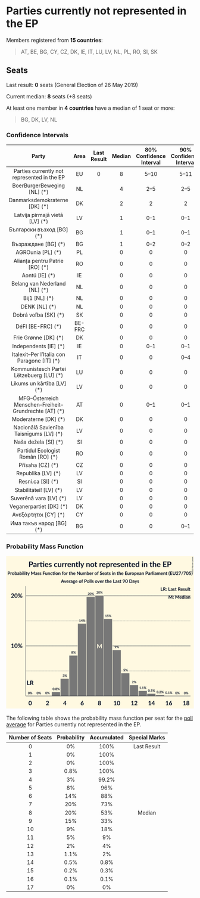 # Parties currently not represented in the EP

Members registered from **15 countries**:

> AT, BE, BG, CY, CZ, DK, IE, IT, LU, LV, NL, PL, RO, SI, SK

## Seats

Last result: **0** seats (General Election of 26 May 2019)

Current median: **8** seats (+8 seats)

At least one member in **4 countries** have a median of 1 seat or more:

> BG, DK, LV, NL

### Confidence Intervals

| Party | Area | Last Result | Median | 80% Confidence Interval | 90% Confidence Interval | 95% Confidence Interval | 99% Confidence Interval |
|:-----:|:----:|:-----------:|:------:|:-----------------------:|:-----------------------:|:-----------------------:|:-----------------------:|
| Parties currently not represented in the EP | EU | 0 | 8 | 5–10 | 5–11 | 4–12 | 3–14 |
| BoerBurgerBeweging [NL] (*) | NL | | 4 | 2–5 | 2–5 | 2–5 | 2–5 |
| Danmarksdemokraterne [DK] (*) | DK | | 2 | 2 | 2 | 1–2 | 1–2 |
| Latvija pirmajā vietā [LV] (*) | LV | | 1 | 0–1 | 0–1 | 0–1 | 0–1 |
| Български възход [BG] (*) | BG | | 1 | 0–1 | 0–1 | 0–2 | 0–2 |
| Възраждане [BG] (*) | BG | | 1 | 0–2 | 0–2 | 0–2 | 0–2 |
| AGROunia [PL] (*) | PL | | 0 | 0 | 0 | 0 | 0 |
| Alianța pentru Patrie [RO] (*) | RO | | 0 | 0 | 0 | 0 | 0 |
| Aontú [IE] (*) | IE | | 0 | 0 | 0 | 0 | 0 |
| Belang van Nederland [NL] (*) | NL | | 0 | 0 | 0 | 0 | 0 |
| Bij1 [NL] (*) | NL | | 0 | 0 | 0 | 0 | 0 |
| DENK [NL] (*) | NL | | 0 | 0 | 0 | 0–1 | 0–1 |
| Dobrá voľba [SK] (*) | SK | | 0 | 0 | 0 | 0 | 0 |
| DéFI [BE-FRC] (*) | BE-FRC | | 0 | 0 | 0 | 0 | 0 |
| Frie Grønne [DK] (*) | DK | | 0 | 0 | 0 | 0 | 0 |
| Independents [IE] (*) | IE | | 0 | 0–1 | 0–1 | 0–1 | 0–1 |
| Italexit–Per l’Italia con Paragone [IT] (*) | IT | | 0 | 0 | 0–4 | 0–4 | 0–5 |
| Kommunistesch Partei Lëtzebuerg [LU] (*) | LU | | 0 | 0 | 0 | 0 | 0 |
| Likums un kārtība [LV] (*) | LV | | 0 | 0 | 0 | 0 | 0 |
| MFG–Österreich Menschen–Freiheit–Grundrechte [AT] (*) | AT | | 0 | 0–1 | 0–1 | 0–1 | 0–1 |
| Moderaterne [DK] (*) | DK | | 0 | 0 | 0 | 0 | 0–1 |
| Nacionālā Savienība Taisnīgums [LV] (*) | LV | | 0 | 0 | 0 | 0 | 0 |
| Naša dežela [SI] (*) | SI | | 0 | 0 | 0 | 0 | 0 |
| Partidul Ecologist Român [RO] (*) | RO | | 0 | 0 | 0 | 0 | 0 |
| Přísaha [CZ] (*) | CZ | | 0 | 0 | 0 | 0 | 0 |
| Republika [LV] (*) | LV | | 0 | 0 | 0 | 0 | 0 |
| Resni.ca [SI] (*) | SI | | 0 | 0 | 0 | 0 | 0 |
| Stabilitātei! [LV] (*) | LV | | 0 | 0 | 0 | 0 | 0–1 |
| Suverēnā vara [LV] (*) | LV | | 0 | 0 | 0 | 0 | 0 |
| Veganerpartiet [DK] (*) | DK | | 0 | 0 | 0 | 0 | 0 |
| Ανεξάρτητοι [CY] (*) | CY | | 0 | 0 | 0 | 0 | 0 |
| Има такъв народ [BG] (*) | BG | | 0 | 0 | 0–1 | 0–1 | 0–1 |

### Probability Mass Function

![Graph with seats probability mass function not yet produced](average-2022-07-31-seats-pmf-partiescurrentlynotrepresentedintheep.png "Seats Probability Mass Function")

The following table shows the probability mass function per seat for the [poll average](average-2022-07-31.html) for Parties currently not represented in the EP.

| Number of Seats | Probability | Accumulated | Special Marks |
|:---------------:|:-----------:|:-----------:|:-------------:|
| 0 | 0% | 100% | Last Result |
| 1 | 0% | 100% |  |
| 2 | 0% | 100% |  |
| 3 | 0.8% | 100% |  |
| 4 | 3% | 99.2% |  |
| 5 | 8% | 96% |  |
| 6 | 14% | 88% |  |
| 7 | 20% | 73% |  |
| 8 | 20% | 53% | Median |
| 9 | 15% | 33% |  |
| 10 | 9% | 18% |  |
| 11 | 5% | 9% |  |
| 12 | 2% | 4% |  |
| 13 | 1.1% | 2% |  |
| 14 | 0.5% | 0.8% |  |
| 15 | 0.2% | 0.3% |  |
| 16 | 0.1% | 0.1% |  |
| 17 | 0% | 0% |  |



